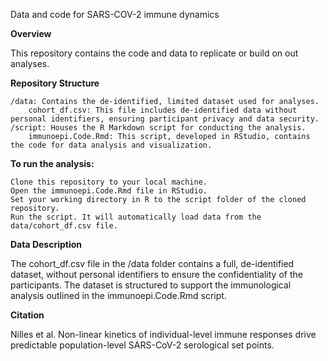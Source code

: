 Data and code for SARS-COV-2 immune dynamics

**Overview**

This repository contains the code and data to replicate or build on out analyses.

**Repository Structure**

    /data: Contains the de-identified, limited dataset used for analyses.
        cohort_df.csv: This file includes de-identified data without personal identifiers, ensuring participant privacy and data security.
    /script: Houses the R Markdown script for conducting the analysis.
        immunoepi.Code.Rmd: This script, developed in RStudio, contains the code for data analysis and visualization.

**To run the analysis:**

    Clone this repository to your local machine.
    Open the immunoepi.Code.Rmd file in RStudio.
    Set your working directory in R to the script folder of the cloned repository.
    Run the script. It will automatically load data from the data/cohort_df.csv file.

**Data Description**

The cohort_df.csv file in the /data folder contains a full, de-identified dataset, without personal identifiers to ensure the confidentiality of the participants. The dataset is structured to support the immunological analysis outlined in the immunoepi.Code.Rmd script.

**Citation**

Nilles et al. Non-linear kinetics of individual-level immune responses drive predictable population-level SARS-CoV-2 serological set points.
